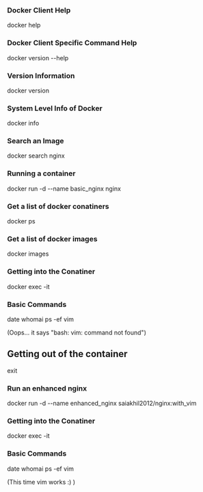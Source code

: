 ### Docker Client Help
docker help

### Docker Client Specific Command Help
docker version --help

### Version Information
docker version

### System Level Info of Docker
docker info

### Search an Image
docker search nginx

### Running a container
docker run -d --name basic_nginx nginx

### Get a list of docker conatiners
docker ps

### Get a list of docker images
docker images

### Getting into the Conatiner
docker exec -it 

### Basic Commands
date
whomai
ps -ef
vim

(Oops... it says "bash: vim: command not found")

## Getting out of the container
exit

### Run an enhanced nginx
docker run -d --name enhanced_nginx saiakhil2012/nginx:with_vim

### Getting into the Conatiner
docker exec -it 

### Basic Commands
date
whomai
ps -ef
vim

(This time vim works :) )
